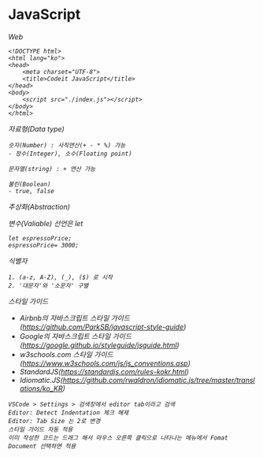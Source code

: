 # JavaScript

<meta charset="UTF-8">
<h6>

Web
```
<!DOCTYPE html>
<html lang="ko">
<head>
    <meta charset="UTF-8">
    <title>Codeit JavaScript</title>
</head>
<body>
    <script src="./index.js"></script>
</body>
</html>
```

자료형(Data type)
```
숫자(Number) : 사칙연산(+ - * %) 가능
- 정수(Integer), 소수(Floating point)

문자열(string) : + 연산 가능

불린(Boolean)
- true, false
```

추상화(Abstraction)

변수(Valiable) 선언은 let
```
let espressoPrice;
espressoPrice= 3000;
```

식별자
```
1. (a-z, A-Z), (_), ($) 로 시작
2. '대문자'와 '소문자' 구별
```

스타일 가이드
- Airbnb의 자바스크립트 스타일 가이드(https://github.com/ParkSB/javascript-style-guide)
- Google의 자바스크립트 스타일 가이드(https://google.github.io/styleguide/jsguide.html)
- w3schools.com 스타일 가이드(https://www.w3schools.com/js/js_conventions.asp)
- StandardJS(https://standardjs.com/rules-kokr.html)
- Idiomatic.JS(https://github.com/rwaldron/idiomatic.js/tree/master/translations/ko_KR)
```
VSCode > Settings > 검색창에서 editor tab이라고 검색
Editor: Detect Indentation 체크 해제
Editor: Tab Size 는 2로 변경
스타일 가이드 자동 적용
이미 작성한 코드는 드래그 해서 마우스 오른쪽 클릭으로 나타나는 메뉴에서 Fomat Document 선택하면 적용
```








